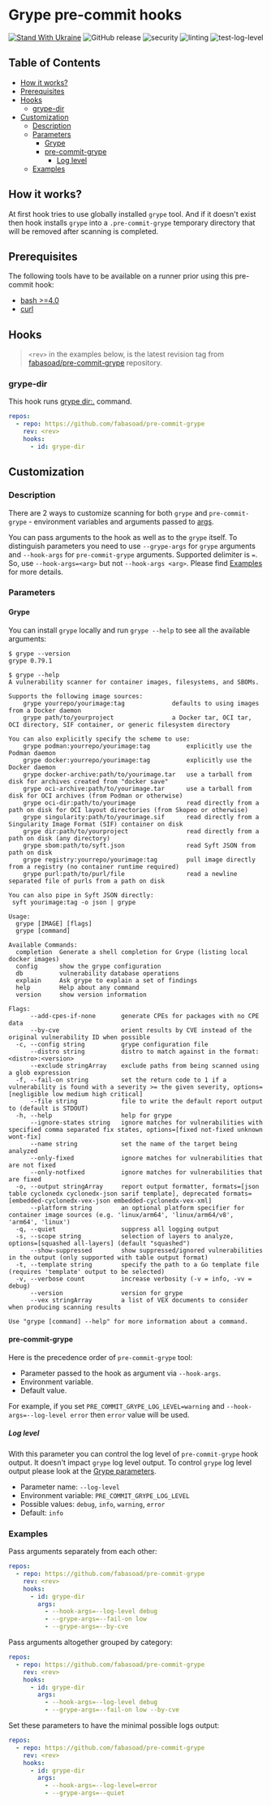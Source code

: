 # Grype pre-commit hooks

[![Stand With Ukraine](https://raw.githubusercontent.com/vshymanskyy/StandWithUkraine/main/badges/StandWithUkraine.svg)](https://stand-with-ukraine.pp.ua)
![GitHub release](https://img.shields.io/github/v/release/fabasoad/pre-commit-grype?include_prereleases)
![security](https://github.com/fabasoad/pre-commit-grype/actions/workflows/security.yml/badge.svg)
![linting](https://github.com/fabasoad/pre-commit-grype/actions/workflows/linting.yml/badge.svg)
![test-log-level](https://github.com/fabasoad/pre-commit-grype/actions/workflows/test-log-level.yml/badge.svg)

## Table of Contents

- [How it works?](#how-it-works)
- [Prerequisites](#prerequisites)
- [Hooks](#hooks)
  - [grype-dir](#grype-dir)
- [Customization](#customization)
  - [Description](#description)
  - [Parameters](#parameters)
    - [Grype](#grype)
    - [pre-commit-grype](#pre-commit-grype)
      - [Log level](#log-level)
  - [Examples](#examples)

## How it works?

At first hook tries to use globally installed `grype` tool. And if it doesn't exist
then hook installs `grype` into a `.pre-commit-grype` temporary directory that
will be removed after scanning is completed.

## Prerequisites

The following tools have to be available on a runner prior using this pre-commit
hook:

- [bash >=4.0](https://www.gnu.org/software/bash/)
- [curl](https://curl.se/)

## Hooks

<!-- markdownlint-disable-next-line MD013 -->

> `<rev>` in the examples below, is the latest revision tag from [fabasoad/pre-commit-grype](https://github.com/fabasoad/pre-commit-grype/releases)
> repository.

### grype-dir

This hook runs [grype dir:.](https://github.com/anchore/grype?tab=readme-ov-file#supported-sources)
command.

```yaml
repos:
  - repo: https://github.com/fabasoad/pre-commit-grype
    rev: <rev>
    hooks:
      - id: grype-dir
```

## Customization

### Description

There are 2 ways to customize scanning for both `grype` and `pre-commit-grype` -
environment variables and arguments passed to [args](https://pre-commit.com/#config-args).

You can pass arguments to the hook as well as to the `grype` itself. To distinguish
parameters you need to use `--grype-args` for `grype` arguments and `--hook-args`
for `pre-commit-grype` arguments. Supported delimiter is `=`. So, use `--hook-args=<arg>`
but not `--hook-args <arg>`. Please find [Examples](#examples) for more details.

### Parameters

#### Grype

You can install `grype` locally and run `grype --help` to see all the available
arguments:

<!-- markdownlint-disable MD013 -->

```shell
$ grype --version
grype 0.79.1

$ grype --help
A vulnerability scanner for container images, filesystems, and SBOMs.

Supports the following image sources:
    grype yourrepo/yourimage:tag             defaults to using images from a Docker daemon
    grype path/to/yourproject                a Docker tar, OCI tar, OCI directory, SIF container, or generic filesystem directory

You can also explicitly specify the scheme to use:
    grype podman:yourrepo/yourimage:tag          explicitly use the Podman daemon
    grype docker:yourrepo/yourimage:tag          explicitly use the Docker daemon
    grype docker-archive:path/to/yourimage.tar   use a tarball from disk for archives created from "docker save"
    grype oci-archive:path/to/yourimage.tar      use a tarball from disk for OCI archives (from Podman or otherwise)
    grype oci-dir:path/to/yourimage              read directly from a path on disk for OCI layout directories (from Skopeo or otherwise)
    grype singularity:path/to/yourimage.sif      read directly from a Singularity Image Format (SIF) container on disk
    grype dir:path/to/yourproject                read directly from a path on disk (any directory)
    grype sbom:path/to/syft.json                 read Syft JSON from path on disk
    grype registry:yourrepo/yourimage:tag        pull image directly from a registry (no container runtime required)
    grype purl:path/to/purl/file                 read a newline separated file of purls from a path on disk

You can also pipe in Syft JSON directly:
 syft yourimage:tag -o json | grype

Usage:
  grype [IMAGE] [flags]
  grype [command]

Available Commands:
  completion  Generate a shell completion for Grype (listing local docker images)
  config      show the grype configuration
  db          vulnerability database operations
  explain     Ask grype to explain a set of findings
  help        Help about any command
  version     show version information

Flags:
      --add-cpes-if-none       generate CPEs for packages with no CPE data
      --by-cve                 orient results by CVE instead of the original vulnerability ID when possible
  -c, --config string          grype configuration file
      --distro string          distro to match against in the format: <distro>:<version>
      --exclude stringArray    exclude paths from being scanned using a glob expression
  -f, --fail-on string         set the return code to 1 if a vulnerability is found with a severity >= the given severity, options=[negligible low medium high critical]
      --file string            file to write the default report output to (default is STDOUT)
  -h, --help                   help for grype
      --ignore-states string   ignore matches for vulnerabilities with specified comma separated fix states, options=[fixed not-fixed unknown wont-fix]
      --name string            set the name of the target being analyzed
      --only-fixed             ignore matches for vulnerabilities that are not fixed
      --only-notfixed          ignore matches for vulnerabilities that are fixed
  -o, --output stringArray     report output formatter, formats=[json table cyclonedx cyclonedx-json sarif template], deprecated formats=[embedded-cyclonedx-vex-json embedded-cyclonedx-vex-xml]
      --platform string        an optional platform specifier for container image sources (e.g. 'linux/arm64', 'linux/arm64/v8', 'arm64', 'linux')
  -q, --quiet                  suppress all logging output
  -s, --scope string           selection of layers to analyze, options=[squashed all-layers] (default "squashed")
      --show-suppressed        show suppressed/ignored vulnerabilities in the output (only supported with table output format)
  -t, --template string        specify the path to a Go template file (requires 'template' output to be selected)
  -v, --verbose count          increase verbosity (-v = info, -vv = debug)
      --version                version for grype
      --vex stringArray        a list of VEX documents to consider when producing scanning results

Use "grype [command] --help" for more information about a command.
```

<!-- markdownlint-enable MD013 -->

#### pre-commit-grype

Here is the precedence order of `pre-commit-grype` tool:

- Parameter passed to the hook as argument via `--hook-args`.
- Environment variable.
- Default value.

For example, if you set `PRE_COMMIT_GRYPE_LOG_LEVEL=warning` and `--hook-args=--log-level
error` then `error` value will be used.

##### Log level

With this parameter you can control the log level of `pre-commit-grype` hook output.
It doesn't impact `grype` log level output. To control `grype` log level output
please look at the [Grype parameters](#grype).

- Parameter name: `--log-level`
- Environment variable: `PRE_COMMIT_GRYPE_LOG_LEVEL`
- Possible values: `debug`, `info`, `warning`, `error`
- Default: `info`

### Examples

Pass arguments separately from each other:

```yaml
repos:
  - repo: https://github.com/fabasoad/pre-commit-grype
    rev: <rev>
    hooks:
      - id: grype-dir
        args:
          - --hook-args=--log-level debug
          - --grype-args=--fail-on low
          - --grype-args=--by-cve
```

Pass arguments altogether grouped by category:

```yaml
repos:
  - repo: https://github.com/fabasoad/pre-commit-grype
    rev: <rev>
    hooks:
      - id: grype-dir
        args:
          - --hook-args=--log-level debug
          - --grype-args=--fail-on low --by-cve
```

Set these parameters to have the minimal possible logs output:

```yaml
repos:
  - repo: https://github.com/fabasoad/pre-commit-grype
    rev: <rev>
    hooks:
      - id: grype-dir
        args:
          - --hook-args=--log-level=error
          - --grype-args=--quiet
```
